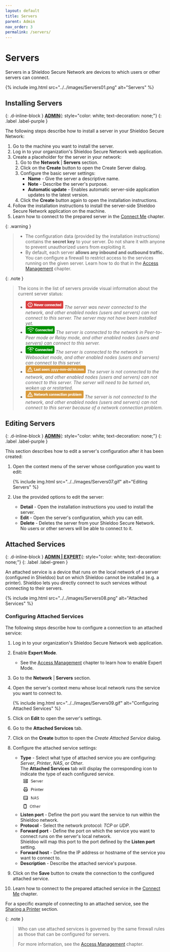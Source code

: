 ```yaml
---
layout: default
title: Servers
parent: Admin
nav_order: 3
permalink: /servers/
---
```


# Servers
Servers in a Shieldoo Secure Network are devices to which users or other servers can connect.

{% include img.html src="../../images/Servers01.png" alt="Servers" %}

## Installing Servers
{: .d-inline-block }
[__ADMIN__](/admin_getting_started/#administration-modes){: style="color: white; text-decoration: none;"}
{: .label .label-purple }

The following steps describe how to install a server in your Shieldoo Secure Network:
1. Go to the machine you want to install the server.
2. Log in to your organization's Shieldoo Secure Network web application.
3. Create a placeholder for the server in your network:
   1. Go to the __Network__ \| __Servers__ section.
   2. Click on the __Create__ button to open the Create Server dialog.
   3. Configure the basic server settings:  
       - __Name__ - Give the server a descriptive name.
       - __Note__ - Describe the server's purpose.
       - __Automatic update__ - Enables automatic server-side application updates to the latest version.
   4. Click the __Create__ button again to open the installation instructions.
4. Follow the installation instructions to install the server-side Shieldoo Secure Network application on the machine.
5. Learn how to connect to the prepared server in the [Connect Me](/connect_me/) chapter.

{: .warning }
> - The configuration data (provided by the installation instructions) contains the __secret key__ to your server. Do not share it with anyone to prevent unauthorized users from exploiting it.
> - By default, each server __allows any inbound and outbound traffic.__ You can configure a firewall to restrict access to the services running on the given server. Learn how to do that in the [Access Management](/access_management/) chapter.

{: .note }
> The icons in the list of servers provide visual information about the current server status:
>- ![](../../images/Servers02.png)
_The server was never connected to the network, and other enabled nodes (users and servers) can not connect to this server. The server may not have been installed yet._
>- ![](../../images/Servers03.png)
_The server is connected to the network in Peer-to-Peer mode or Relay mode, and other enabled nodes (users and servers) can connect to this server._
>- ![](../../images/Servers04.png)
_The server is connected to the network in Websocket mode, and other enabled nodes (users and servers) can connect to this server._
>- ![](../../images/Servers05.png)
_The server is not connected to the network, and other enabled nodes (users and servers) can not connect to this server. The server will need to be turned on, woken up or restarted._
>- ![](../../images/Servers06.png)
_The server is not connected to the network, and other enabled nodes (users and servers) can not connect to this server because of a network connection problem._

## Editing Servers
{: .d-inline-block }
[__ADMIN__](/admin_getting_started/#administration-modes){: style="color: white; text-decoration: none;"}
{: .label .label-purple }

This section describes how to edit a server's configuration after it has been created:
1. Open the context menu of the server whose configuration you want to edit:

   {% include img.html src="../../images/Servers07.gif" alt="Editing Servers" %}

2. Use the provided options to edit the server:  
   - __Detail__ - Open the installation instructions you used to install the server.
   - __Edit__ - Open the server's configuration, which you can edit.
   - __Delete__ - Deletes the server from your Shieldoo Secure Network.  
   No users or other servers will be able to connect to it.

## Attached Services
{: .d-inline-block }
[__ADMIN \| EXPERT__](/admin_getting_started/#administration-modes){: style="color: white; text-decoration: none;"}
{: .label .label-green }

An attached service is a device that runs on the local network of a server (configured in Shieldoo) but on which Shieldoo cannot be installed (e.g. a printer). Shieldoo lets you directly connect to such services without connecting to their servers.

{% include img.html src="../../images/Servers08.png" alt="Attached Services" %}

### Configuring Attached Services
The following steps describe how to configure a connection to an attached service:
1. Log in to your organization's Shieldoo Secure Network web application.
2. Enable __Expert Mode__.
   - See the [Access Management](/access_management/) chapter to learn how to enable Expert Mode.
3. Go to the __Network__ \| __Servers__ section.
4. Open the server's context menu whose local network runs the service you want to connect to.

   {% include img.html src="../../images/Servers09.gif" alt="Configuring Attached Services" %}

5. Click on __Edit__ to open the server's settings.
6. Go to the __Attached Services__ tab.
7. Click on the __Create__ button to open the _Create Attached Service_ dialog.
8. Configure the attached service settings:
   - __Type__ - Select what type of attached service you are configuring: _Server_, _Printer_, _NAS_, or _Other_.  
   The __Attached Services__ tab will display the corresponding icon to indicate the type of each configured service.  
   ![](../../images/Servers10.png)
   - __Listen port__ - Define the port you want the service to run within the Shieldoo network.
   - __Protocol__ - Select the network protocol: _TCP_ or _UDP_. <!---Co přesně je to za protokol?-->
   - __Forward port__ - Define the port on which the service you want to connect runs on the server's local network.   
   Shieldoo will map this port to the port defined by the __Listen port__ setting.
   - __Forward host__ - Define the IP address or hostname of the service you want to connect to.
   - __Description__ - Describe the attached service's purpose.
9. Click on the __Save__ button to create the connection to the configured attached service.
10. Learn how to connect to the prepared attached service in the [Connect Me](/connect_me/) chapter.

For a specific example of connecting to an attached service, see the [Sharing a Printer](/examples/#sharing-a-printer) section.

{: .note }
> Who can use attached services is governed by the same firewall rules as those that can be configured for servers.  
> 
> For more information, see the [Access Management](/access_management/) chapter.